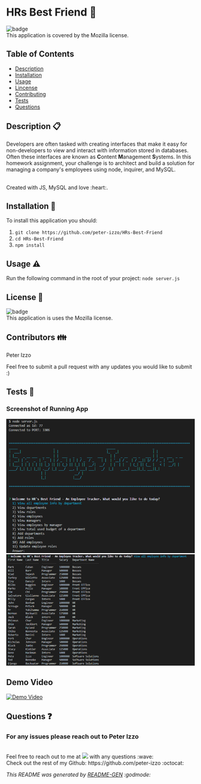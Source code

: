 # HRs Best Friend :metal:

![badge](https://img.shields.io/badge/license-Mozilla-brightgreen) 
<br />
This application is covered by the Mozilla license.

 ## Table of Contents
- [Description](#Description)
- [Installation](#Installation)
- [Usage](#Usage)
- [Lincense](#Lincense)
- [Contributing](#Contributing)
- [Tests](#Tests)
- [Questions](#Questions)

## Description  :clipboard:
Developers are often tasked with creating interfaces that make it easy for non-developers to view and interact with information stored in databases. Often these interfaces are known as **C**ontent **M**anagement **S**ystems. In this homework assignment, your challenge is to architect and build a solution for managing a company's employees using node, inquirer, and MySQL.

<br>
Created with JS, MySQL and love :heart:.

## Installation :floppy_disk:
  To install this application you should: 
  1. `git clone https://github.com/peter-izzo/HRs-Best-Friend` 
  2. `cd HRs-Best-Friend` 
  3. `npm install`

## Usage :warning:
Run the following command in the root of your project:
  `node server.js`

## License :scroll:
![badge](https://img.shields.io/badge/license-Mozilla-brightgreen)
<br />
This application is uses the Mozilla license. 

## Contributors :family:
Peter Izzo

Feel free to submit a pull request with any updates you would like to submit :)

## Tests 🧪

### Screenshot of Running App

![base layout](./assets/HR_bud.png)
![all employees](./assets/HR_bud2.png)

## Demo Video
  [![Demo Video](https://img.youtube.com/vi/fauMsq6Tkv4/0.jpg)](https://youtu.be/fauMsq6Tkv4)


## Questions :question:
### For any issues please reach out to Peter Izzo
<br />
Feel free to reach out to me at <a href="mailto:peter.izzo528@gmail.com?"><img src="https://img.shields.io/badge/gmail-%23DD0031.svg?&style=for-the-badge&logo=gmail&logoColor=white"/></a> with any questions :wave: 
<br />
Check out the rest of my Github: https://github.com/peter-izzo :octocat: 
<br>

_This README was generated by [README-GEN](https://github.com/peter-izzo/README-GEN) :godmode:_


